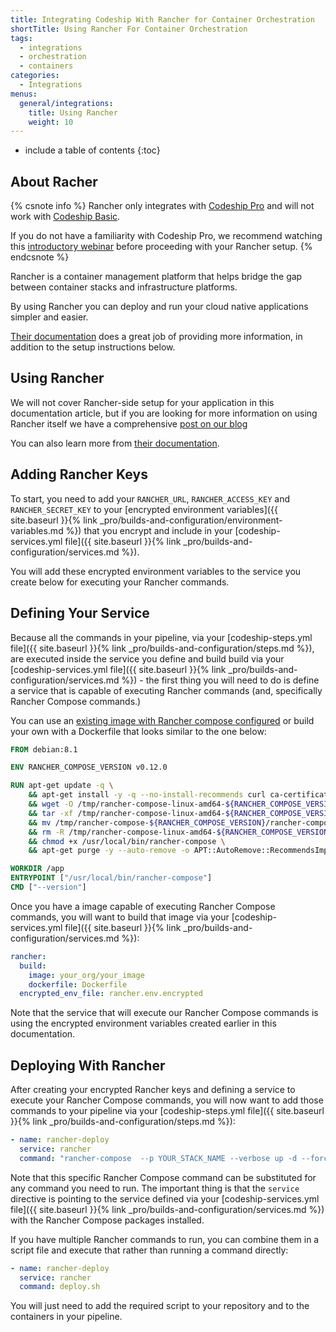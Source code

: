 ```yaml
---
title: Integrating Codeship With Rancher for Container Orchestration
shortTitle: Using Rancher For Container Orchestration
tags:
  - integrations
  - orchestration
  - containers
categories:
  - Integrations
menus:
  general/integrations:
    title: Using Rancher
    weight: 10
---
```


* include a table of contents
{:toc}

## About Racher

{% csnote info %}
Rancher only integrates with [Codeship Pro](https://codeship.com/features/pro) and will not work with [Codeship Basic](https://codeship.com/features/basic).

If you do not have a familiarity with Codeship Pro, we recommend watching this [introductory webinar](https://resources.codeship.com/webinars/env-parity-docker-codeship-jet) before proceeding with your Rancher setup.
{% endcsnote %}

Rancher is a container management platform that helps bridge the gap between container stacks and infrastructure platforms.

By using Rancher you can deploy and run your cloud native applications simpler and easier.

[Their documentation](http://rancher.com/docs/) does a great job of providing more information, in addition to the setup instructions below.

## Using Rancher

We will not cover Rancher-side setup for your application in this documentation article, but if you are looking for more information on using Rancher itself we have a comprehensive [post on our blog](https://blog.codeship.com/deploying-rancher-using-codeship-pro/)

You can also learn more from [their documentation](http://rancher.com/docs/).

## Adding Rancher Keys

To start, you need to add your `RANCHER_URL`, `RANCHER_ACCESS_KEY` and `RANCHER_SECRET_KEY` to your [encrypted environment variables]({{ site.baseurl }}{% link _pro/builds-and-configuration/environment-variables.md %}) that you encrypt and include in your [codeship-services.yml file]({{ site.baseurl }}{% link _pro/builds-and-configuration/services.md %}).

You will add these encrypted environment variables to the service you create below for executing your Rancher commands.

## Defining Your Service

Because all the commands in your pipeline, via your [codeship-steps.yml file]({{ site.baseurl }}{% link _pro/builds-and-configuration/steps.md %}), are executed inside the service you define and build build via your [codeship-services.yml file]({{ site.baseurl }}{% link _pro/builds-and-configuration/services.md %}) - the first thing you will need to do is define a service that is capable of executing Rancher commands (and, specifically Rancher Compose commands.)

You can use an [existing image with Rancher compose configured](https://hub.docker.com/r/bfosberry/rancher-compose/) or build your own with a Dockerfile that looks similar to the one below:

```dockerfile
FROM debian:8.1

ENV RANCHER_COMPOSE_VERSION v0.12.0

RUN apt-get update -q \
	&& apt-get install -y -q --no-install-recommends curl ca-certificates tar wget \
	&& wget -O /tmp/rancher-compose-linux-amd64-${RANCHER_COMPOSE_VERSION}.tar.gz "https://github.com/rancher/rancher-compose/releases/download/${RANCHER_COMPOSE_VERSION}/rancher-compose-linux-amd64-${RANCHER_COMPOSE_VERSION}.tar.gz" \
	&& tar -xf /tmp/rancher-compose-linux-amd64-${RANCHER_COMPOSE_VERSION}.tar.gz -C /tmp \
	&& mv /tmp/rancher-compose-${RANCHER_COMPOSE_VERSION}/rancher-compose /usr/local/bin/rancher-compose \
	&& rm -R /tmp/rancher-compose-linux-amd64-${RANCHER_COMPOSE_VERSION}.tar.gz /tmp/rancher-compose-${RANCHER_COMPOSE_VERSION}\
	&& chmod +x /usr/local/bin/rancher-compose \
	&& apt-get purge -y --auto-remove -o APT::AutoRemove::RecommendsImportant=false -o APT::AutoRemove::SuggestsImportant=false

WORKDIR /app
ENTRYPOINT ["/usr/local/bin/rancher-compose"]
CMD ["--version"]
```

Once you have a image capable of executing Rancher Compose commands, you will want to build that image via your [codeship-services.yml file]({{ site.baseurl }}{% link _pro/builds-and-configuration/services.md %}):

```yaml
rancher:
  build:
    image: your_org/your_image
    dockerfile: Dockerfile
  encrypted_env_file: rancher.env.encrypted
```

Note that the service that will execute our Rancher Compose commands is using the encrypted environment variables created earlier in this documentation.

## Deploying With Rancher

After creating your encrypted Rancher keys and defining a service to execute your Rancher Compose commands, you will now want to add those commands to your pipeline via your [codeship-steps.yml file]({{ site.baseurl }}{% link _pro/builds-and-configuration/steps.md %}):


```yaml
- name: rancher-deploy
  service: rancher
  command: "rancher-compose  --p YOUR_STACK_NAME --verbose up -d --force-upgrade --pull --confirm-upgrade YOUR_SERVICE_NAME"
```

Note that this specific Rancher Compose command can be substituted for any command you need to run. The important thing is that the `service` directive is pointing to the service defined via your [codeship-services.yml file]({{ site.baseurl }}{% link _pro/builds-and-configuration/services.md %}) with the Rancher Compose packages installed.

If you have multiple Rancher commands to run, you can combine them in a script file and execute that rather than running a command directly:

```yaml
- name: rancher-deploy
  service: rancher
  command: deploy.sh
```

You will just need to add the required script to your repository and to the containers in your pipeline.
